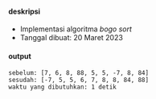 #### deskripsi

+ Implementasi algoritma _bogo sort_
+ Tanggal dibuat: 20 Maret 2023

#### output

```
sebelum: [7, 6, 8, 88, 5, 5, -7, 8, 84]
sesudah: [-7, 5, 5, 6, 7, 8, 8, 84, 88]
waktu yang dibutuhkan: 1 detik
```
